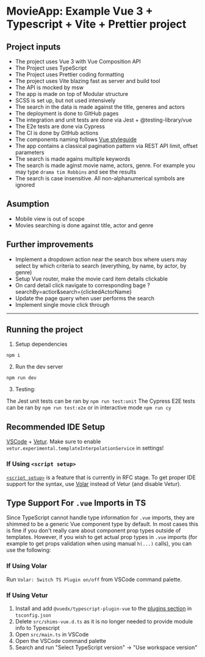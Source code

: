 # MovieApp: Example Vue 3 + Typescript + Vite + Prettier project


## Project inputs

- The project uses Vue 3 with Vue Composition API
- The Project uses TypeScript 
- The Project uses Prettier coding formatting
- The project uses Vite blazing fast as server and build tool
- The API is mocked by msw
- The app is made on top of Modular structure
- SCSS is set up, but not used intensively
- The search in the data is made against the title, generes and actors
- The deployment is done to GitHub pages
- The integration and unit tests are done via Jest + @testing-library/vue
- The E2e tests are done via Cypress
- The CI is done by GitHub actions
- The components naming follows [Vue styleguide](https://v3.vuejs.org/style-guide/#base-component-names-strongly-recommended)
- The app contains a classical pagination pattern via REST API limit, offset parameters
- The search is made agains multiple keywords
- The search is made aginst movie name, actors, genre. For example you may type `drama tim Robbins` and see the results
- The search is case insensitive. All non-alphanumerical symbols are ignored

## Asumption

- Mobile view is out of scope
- Movies searching is done against title, actor and genre


## Further improvements

- Implement a dropdown action near the search box where users may select by which criteria to search (everything, by name, by actor, by genre)
- Setup Vue router, make the movie card item details clickable
- On card detail click navigate to corresponding bage ?searchBy=actior&search={clickedActorName}
- Update the page query when user performs the search
- Implement single movie click through



--------

## Running the project

1. Setup dependencies

`npm i`

2. Run the dev server

`npm run dev`

3. Testing:

The Jest unit tests can be ran by `npm run test:unit`
The Cypress E2E tests can be ran by `npm run test:e2e` or in interactive mode `npm run cy`




## Recommended IDE Setup

[VSCode](https://code.visualstudio.com/) + [Vetur](https://marketplace.visualstudio.com/items?itemName=octref.vetur). Make sure to enable `vetur.experimental.templateInterpolationService` in settings!

### If Using `<script setup>`

[`<script setup>`](https://github.com/vuejs/rfcs/pull/227) is a feature that is currently in RFC stage. To get proper IDE support for the syntax, use [Volar](https://marketplace.visualstudio.com/items?itemName=johnsoncodehk.volar) instead of Vetur (and disable Vetur).

## Type Support For `.vue` Imports in TS

Since TypeScript cannot handle type information for `.vue` imports, they are shimmed to be a generic Vue component type by default. In most cases this is fine if you don't really care about component prop types outside of templates. However, if you wish to get actual prop types in `.vue` imports (for example to get props validation when using manual `h(...)` calls), you can use the following:

### If Using Volar

Run `Volar: Switch TS Plugin on/off` from VSCode command palette.

### If Using Vetur

1. Install and add `@vuedx/typescript-plugin-vue` to the [plugins section](https://www.typescriptlang.org/tsconfig#plugins) in `tsconfig.json`
2. Delete `src/shims-vue.d.ts` as it is no longer needed to provide module info to Typescript
3. Open `src/main.ts` in VSCode
4. Open the VSCode command palette
5. Search and run "Select TypeScript version" -> "Use workspace version"
